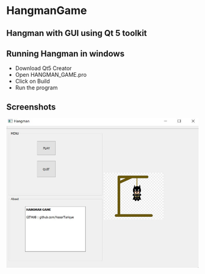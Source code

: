 # HangmanGame
## Hangman with GUI using Qt 5 toolkit 

## Running Hangman in windows
* Download Qt5 Creator 
* Open HANGMAN_GAME.pro
* Click on Build 
* Run the program 

## Screenshots
<img src="Screenshots/Img1.png">
